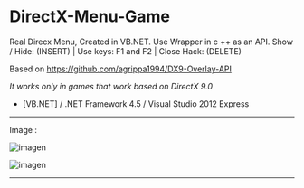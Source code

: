 # DirectX-Menu-Game
Real Direcx Menu, Created in VB.NET. Use Wrapper in c ++ as an API.
Show / Hide: (INSERT) | Use keys: F1 and F2 | Close Hack: (DELETE)

Based on https://github.com/agrippa1994/DX9-Overlay-API

*It works only in games that work based on DirectX 9.0*

* [VB.NET] / .NET Framework 4.5 / Visual Studio 2012 Express

----------------------------------------------------------------------------------------------------------------------------------

Image :

![imagen](https://i.ibb.co/xHQ3vjr/Debug.png)



![imagen](https://i.ibb.co/0CZfJrm/SAMP-test.png)

----------------------------------------------------------------------------------------------------------------------------------

